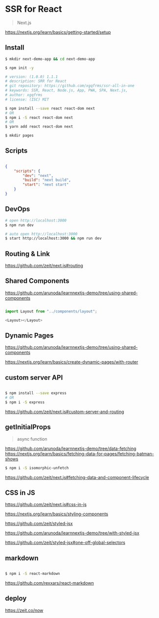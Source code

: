 # SSR for React

> Next.js

https://nextjs.org/learn/basics/getting-started/setup

## Install

```sh
$ mkdir next-demo-app && cd next-demo-app

$ npm init -y

# version: (1.0.0) 1.1.1
# description: SRR for React
# git repository: https://github.com/xgqfrms/ssr-all-in-one
# keywords: SSR, React, Node.js, App, PWA, SPA, Next.js,
# author: xgqfrms
# license: (ISC) MIT

$ npm install --save react react-dom next
# OR
$ npm i -S react react-dom next
# OR
$ yarn add react react-dom next

$ mkdir pages

```
## Scripts

```json

{
    "scripts": {
        "dev": "next",
        "build": "next build",
        "start": "next start"
    }
}

```

## DevOps

```sh
# open http://localhost:3000
$ npm run dev

# auto open http://localhost:3000
$ start http://localhost:3000 && npm run dev

```

## Routing & Link

https://github.com/zeit/next.js#routing


## Shared Components

https://github.com/arunoda/learnnextjs-demo/tree/using-shared-components

```js

import Layout from "../components/layout";

<Layout></Layout>

```

## Dynamic Pages

https://github.com/arunoda/learnnextjs-demo/tree/using-shared-components

https://nextjs.org/learn/basics/create-dynamic-pages/with-router

## custom server API


```sh

$ npm install --save express
# OR
$ npm i -S express

```

https://github.com/zeit/next.js#custom-server-and-routing

## getInitialProps

> async function


https://github.com/arunoda/learnnextjs-demo/tree/data-fetching
https://nextjs.org/learn/basics/fetching-data-for-pages/fetching-batman-shows


```sh
$ npm i -S isomorphic-unfetch

```

https://github.com/zeit/next.js#fetching-data-and-component-lifecycle


## CSS in JS

https://github.com/zeit/next.js#css-in-js

https://nextjs.org/learn/basics/styling-components

https://github.com/zeit/styled-jsx

https://github.com/arunoda/learnnextjs-demo/tree/with-styled-jsx

https://github.com/zeit/styled-jsx#one-off-global-selectors



## markdown

```sh

$ npm i -S react-markdown

```
https://github.com/rexxars/react-markdown




## deploy


https://zeit.co/now




